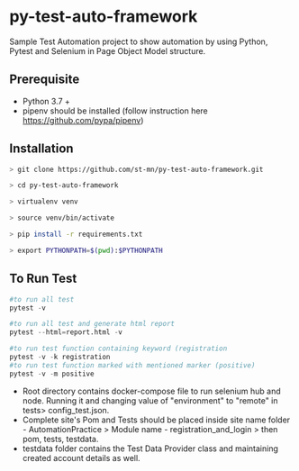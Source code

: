 # py-test-auto-framework

Sample Test Automation project to show automation by using Python, Pytest and Selenium in Page Object Model structure. 

## Prerequisite

* Python 3.7 +
* pipenv should be installed (follow instruction here https://github.com/pypa/pipenv)


## Installation
```bash
> git clone https://github.com/st-mn/py-test-auto-framework.git
```
```bash
> cd py-test-auto-framework
```
```bash
> virtualenv venv
```
```bash
> source venv/bin/activate
```
```bash
> pip install -r requirements.txt
```
```bash
> export PYTHONPATH=$(pwd):$PYTHONPATH
```


## To Run Test

```python
#to run all test
pytest -v
```
```python
#to run all test and generate html report
pytest --html=report.html -v
```
```python
#to run test function containing keyword (registration
pytest -v -k registration
#to run test function marked with mentioned marker (positive)
pytest -v -m positive


```

* Root directory contains docker-compose file to run selenium hub and node. Running it and changing value of "environment" to "remote" in tests> config_test.json.
* Complete site's Pom and Tests should be placed inside site name folder - AutomationPractice > Module name - registration_and_login > then pom, tests, testdata.
* testdata folder contains the Test Data Provider class and maintaining created account details as well.
